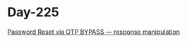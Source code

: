 # Day-225



[Password Reset via OTP BYPASS — response manipulation](https://medium.com/@srivastavaankit7004/password-reset-via-otp-bypass-response-manipulation-d101b384941)
